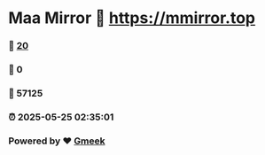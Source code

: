 # Maa Mirror :link: https://mmirror.top 
### :page_facing_up: [20](https://mmirror.top/tag.html) 
### :speech_balloon: 0 
### :hibiscus: 57125 
### :alarm_clock: 2025-05-25 02:35:01 
### Powered by :heart: [Gmeek](https://github.com/Meekdai/Gmeek)
